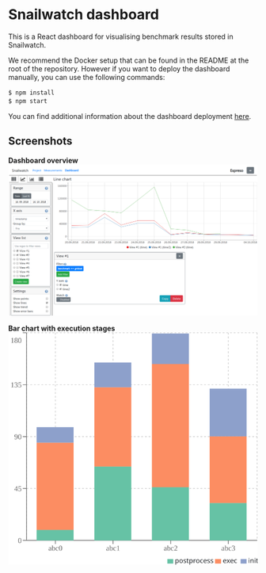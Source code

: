 # Snailwatch dashboard
This is a React dashboard for visualising benchmark results
stored in Snailwatch.

We recommend the Docker setup that can be found in the README at the root of the repository.
However if you want to deploy the dashboard manually, you can use the
following commands:

```bash
$ npm install
$ npm start
```

You can find additional information about the dashboard deployment
[here](https://snailwatch.readthedocs.io/en/latest/dashboard-deploy.html).

## Screenshots
**Dashboard overview**
![Dashboard overview](../docs/screenshot.png)

**Bar chart with execution stages**
![Bar chart with execution stages](../docs/stacked-bar-chart.svg)
